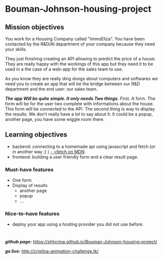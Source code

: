 # Bouman-Johnson-housing-project

## Mission objectives
You work for a Housing Company called "ImmoEliza". You have been contacted by the R&D/AI department of your company because they need your skills.

They just finishing creating an API allowing to predict the price of a house.
They are really happy with the workings of this app but they need it to be used in a the case of a web-app for the sales team to use.

As you know they are really ding dongs about computers and softwares we need you to create an app that will be the bridge between our R&D department and the end user: our sales team.

***The app Will be quite simple. It only needs Two things.***
First. A form. The form will be for the user two complete with informations about the house.
This form will be connected to the API.
The second thing is way to display the results. We don't really have a lot to say about it. It could be a popup, another page, you have some wiggle room there.


## Learning objectives
- backend: connecting to a homemade api using javascript and fetch (or in another way ;) )
[- >fetch on MDN](https://developer.mozilla.org/fr/docs/Web/API/Fetch_API/Using_Fetch)
- frontend: building a user friendly form and a clear result page.

### Must-have features
- One form
- Display of results
    - another page
    - popup
    - ...

### Nice-to-have features
- deploy your app using a hosting provider you did not use before.

#

***github page:***  https://shticrina.github.io/Bouman-Johnson-housing-project/

***go live:***  http://cristina-animation-challenge.tk/
